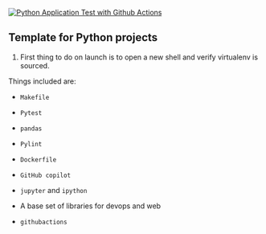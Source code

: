 [![Python Application Test with Github Actions](https://github.com/BobZhang26/AIPI-590---XAI-Final-Project/actions/workflows/cicd.yml/badge.svg)](https://github.com/BobZhang26/AIPI-590---XAI-Final-Project/actions/workflows/cicd.yml)
## Template for Python projects 

1. First thing to do on launch is to open a new shell and verify virtualenv is sourced.

Things included are:

* `Makefile`

* `Pytest`

* `pandas`

* `Pylint`

* `Dockerfile`

* `GitHub copilot`

* `jupyter` and `ipython` 

* A base set of libraries for devops and web

* `githubactions` 

